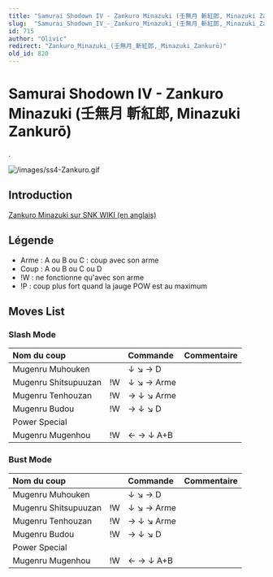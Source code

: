 ```yaml
---
title: "Samurai Shodown IV - Zankuro Minazuki (壬無月 斬紅郎, Minazuki Zankurō)"
slug:  "Samurai_Shodown_IV_-_Zankuro_Minazuki_(壬無月_斬紅郎,_Minazuki_Zankurō)"
id: 715
author: "Olivic"
redirect: "Zankuro_Minazuki_(壬無月_斬紅郎,_Minazuki_Zankurō)"
old_id: 820
---
```


# Samurai Shodown IV - Zankuro Minazuki (壬無月 斬紅郎, Minazuki Zankurō)

.

![](/images/ss4-Zankuro.gif "/images/ss4-Zankuro.gif")

## Introduction

[Zankuro Minazuki sur SNK WIKI (en
anglais)](http://snk.wikia.com/wiki/Zankuro_Minazuki)

## Légende

- Arme : A ou B ou C : coup avec son arme
- Coup : A ou B ou C ou D
- !W : ne fonctionne qu'avec son arme
- !P : coup plus fort quand la jauge POW est au maximum

## Moves List

### Slash Mode

| Nom du coup          |     | Commande   | Commentaire |
|:---------------------|-----|:-----------|:------------|
| Mugenru Muhouken     |     | ↓ ↘ → D    |             |
| Mugenru Shitsupuuzan | !W  | ↓ ↘ → Arme |             |
| Mugenru Tenhouzan    | !W  | → ↓ ↘ Arme |             |
| Mugenru Budou        | !W  | → ↓ ↘ D    |             |
| Power Special        |     |            |             |
| Mugenru Mugenhou     | !W  | ← → ↓ A+B  |             |

### Bust Mode

| Nom du coup          |     | Commande   | Commentaire |
|:---------------------|-----|:-----------|:------------|
| Mugenru Muhouken     |     | ↓ ↘ → D    |             |
| Mugenru Shitsupuuzan | !W  | ↓ ↘ → Arme |             |
| Mugenru Tenhouzan    | !W  | → ↓ ↘ Arme |             |
| Mugenru Budou        | !W  | → ↓ ↘ D    |             |
| Power Special        |     |            |             |
| Mugenru Mugenhou     | !W  | ← → ↓ A+B  |             |
